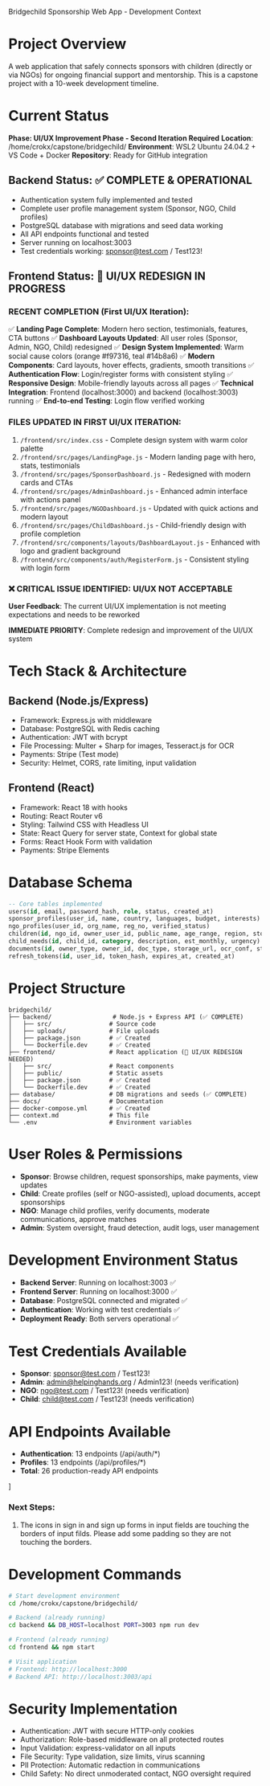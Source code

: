 Bridgechild Sponsorship Web App - Development Context

# Project Overview
A web application that safely connects sponsors with children (directly or via NGOs) for ongoing financial support and mentorship. This is a capstone project with a 10-week development timeline.

# Current Status

**Phase: UI/UX Improvement Phase - Second Iteration Required**
**Location**: /home/crokx/capstone/bridgechild/
**Environment**: WSL2 Ubuntu 24.04.2 + VS Code + Docker
**Repository**: Ready for GitHub integration

## Backend Status: ✅ COMPLETE & OPERATIONAL
- Authentication system fully implemented and tested
- Complete user profile management system (Sponsor, NGO, Child profiles)
- PostgreSQL database with migrations and seed data working
- All API endpoints functional and tested
- Server running on localhost:3003
- Test credentials working: sponsor@test.com / Test123!

## Frontend Status: 🔄 UI/UX REDESIGN IN PROGRESS

### RECENT COMPLETION (First UI/UX Iteration):
✅ **Landing Page Complete**: Modern hero section, testimonials, features, CTA buttons
✅ **Dashboard Layouts Updated**: All user roles (Sponsor, Admin, NGO, Child) redesigned
✅ **Design System Implemented**: Warm social cause colors (orange #f97316, teal #14b8a6)
✅ **Modern Components**: Card layouts, hover effects, gradients, smooth transitions
✅ **Authentication Flow**: Login/register forms with consistent styling
✅ **Responsive Design**: Mobile-friendly layouts across all pages
✅ **Technical Integration**: Frontend (localhost:3000) and backend (localhost:3003) running
✅ **End-to-end Testing**: Login flow verified working

### FILES UPDATED IN FIRST UI/UX ITERATION:
1. `/frontend/src/index.css` - Complete design system with warm color palette
2. `/frontend/src/pages/LandingPage.js` - Modern landing page with hero, stats, testimonials
3. `/frontend/src/pages/SponsorDashboard.js` - Redesigned with modern cards and CTAs
4. `/frontend/src/pages/AdminDashboard.js` - Enhanced admin interface with actions panel
5. `/frontend/src/pages/NGODashboard.js` - Updated with quick actions and modern layout
6. `/frontend/src/pages/ChildDashboard.js` - Child-friendly design with profile completion
7. `/frontend/src/components/layouts/DashboardLayout.js` - Enhanced with logo and gradient background
8. `/frontend/src/components/auth/RegisterForm.js` - Consistent styling with login form

### ❌ CRITICAL ISSUE IDENTIFIED: UI/UX NOT ACCEPTABLE
**User Feedback**: The current UI/UX implementation is not meeting expectations and needs to be reworked

**IMMEDIATE PRIORITY**: Complete redesign and improvement of the UI/UX system

# Tech Stack & Architecture

## Backend (Node.js/Express)
- Framework: Express.js with middleware
- Database: PostgreSQL with Redis caching
- Authentication: JWT with bcrypt
- File Processing: Multer + Sharp for images, Tesseract.js for OCR
- Payments: Stripe (Test mode)
- Security: Helmet, CORS, rate limiting, input validation

## Frontend (React)
- Framework: React 18 with hooks
- Routing: React Router v6
- Styling: Tailwind CSS with Headless UI
- State: React Query for server state, Context for global state
- Forms: React Hook Form with validation
- Payments: Stripe Elements

# Database Schema
```sql
-- Core tables implemented
users(id, email, password_hash, role, status, created_at)
sponsor_profiles(user_id, name, country, languages, budget, interests)
ngo_profiles(user_id, org_name, reg_no, verified_status)
children(id, ngo_id, owner_user_id, public_name, age_range, region, story, mode, discovery_opt_in)
child_needs(id, child_id, category, description, est_monthly, urgency)
documents(id, owner_type, owner_id, doc_type, storage_url, ocr_conf, status)
refresh_tokens(id, user_id, token_hash, expires_at, created_at)
```

# Project Structure
```
bridgechild/
├── backend/                 # Node.js + Express API (✅ COMPLETE)
│   ├── src/                # Source code
│   ├── uploads/            # File uploads
│   ├── package.json        # ✅ Created
│   └── Dockerfile.dev      # ✅ Created
├── frontend/               # React application (🔄 UI/UX REDESIGN NEEDED)
│   ├── src/                # React components
│   ├── public/             # Static assets
│   ├── package.json        # ✅ Created
│   └── Dockerfile.dev      # ✅ Created
├── database/               # DB migrations and seeds (✅ COMPLETE)
├── docs/                   # Documentation
├── docker-compose.yml      # ✅ Created
├── context.md              # This file
└── .env                    # Environment variables
```

# User Roles & Permissions
- **Sponsor**: Browse children, request sponsorships, make payments, view updates
- **Child**: Create profiles (self or NGO-assisted), upload documents, accept sponsorships
- **NGO**: Manage child profiles, verify documents, moderate communications, approve matches
- **Admin**: System oversight, fraud detection, audit logs, user management

# Development Environment Status
- **Backend Server**: Running on localhost:3003 ✅
- **Frontend Server**: Running on localhost:3000 ✅
- **Database**: PostgreSQL connected and migrated ✅
- **Authentication**: Working with test credentials ✅
- **Deployment Ready**: Both servers operational ✅

# Test Credentials Available
- **Sponsor**: sponsor@test.com / Test123!
- **Admin**: admin@helpinghands.org / Admin123! (needs verification)
- **NGO**: ngo@test.com / Test123! (needs verification)
- **Child**: child@test.com / Test123! (needs verification)

# API Endpoints Available
- **Authentication**: 13 endpoints (/api/auth/*)
- **Profiles**: 13 endpoints (/api/profiles/*)
- **Total**: 26 production-ready API endpoints

]

### Next Steps:
1. The icons in sign in and sign up forms in input fields are touching the borders of input filds. Please add some padding so they are not touching the borders.

# Development Commands
```bash
# Start development environment
cd /home/crokx/capstone/bridgechild/

# Backend (already running)
cd backend && DB_HOST=localhost PORT=3003 npm run dev

# Frontend (already running)
cd frontend && npm start

# Visit application
# Frontend: http://localhost:3000
# Backend API: http://localhost:3003/api
```

# Security Implementation
- Authentication: JWT with secure HTTP-only cookies
- Authorization: Role-based middleware on all protected routes
- Input Validation: express-validator on all inputs
- File Security: Type validation, size limits, virus scanning
- PII Protection: Automatic redaction in communications
- Child Safety: No direct unmoderated contact, NGO oversight required
